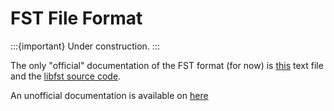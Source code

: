 # FST File Format 

:::{important}
Under construction.
:::

The only "official" documentation of the FST format (for now)
is [this](https://github.com/gtkwave/gtkwave/blob/master/lib/libfst/block_format.txt)
text file and the [libfst source code](https://github.com/gtkwave/gtkwave/blob/master/lib/libfst).

An unofficial documentation is available on [here](https://blog.timhutt.co.uk/fst_spec/)